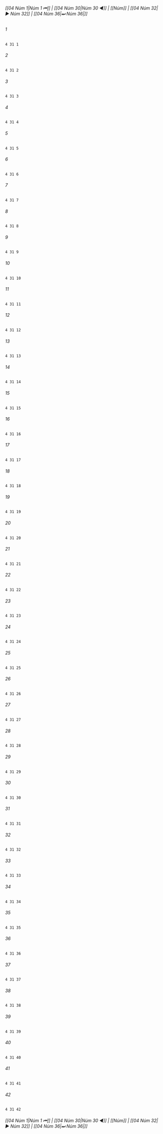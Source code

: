 
###### [[04 Núm 1|Núm 1 ⏮]] | [[04 Núm 30|Núm 30 ◀]] | [[Núm]] | [[04 Núm 32|▶ Núm 32]] | [[04 Núm 36|⏭ Núm 36|]]

###### 1
``` verse
4 31 1 
```
###### 2
``` verse
4 31 2 
```
###### 3
``` verse
4 31 3 
```
###### 4
``` verse
4 31 4 
```
###### 5
``` verse
4 31 5 
```
###### 6
``` verse
4 31 6 
```
###### 7
``` verse
4 31 7 
```
###### 8
``` verse
4 31 8 
```
###### 9
``` verse
4 31 9 
```
###### 10
``` verse
4 31 10 
```
###### 11
``` verse
4 31 11 
```
###### 12
``` verse
4 31 12 
```
###### 13
``` verse
4 31 13 
```
###### 14
``` verse
4 31 14 
```
###### 15
``` verse
4 31 15 
```
###### 16
``` verse
4 31 16 
```
###### 17
``` verse
4 31 17 
```
###### 18
``` verse
4 31 18 
```
###### 19
``` verse
4 31 19 
```
###### 20
``` verse
4 31 20 
```
###### 21
``` verse
4 31 21 
```
###### 22
``` verse
4 31 22 
```
###### 23
``` verse
4 31 23 
```
###### 24
``` verse
4 31 24 
```
###### 25
``` verse
4 31 25 
```
###### 26
``` verse
4 31 26 
```
###### 27
``` verse
4 31 27 
```
###### 28
``` verse
4 31 28 
```
###### 29
``` verse
4 31 29 
```
###### 30
``` verse
4 31 30 
```
###### 31
``` verse
4 31 31 
```
###### 32
``` verse
4 31 32 
```
###### 33
``` verse
4 31 33 
```
###### 34
``` verse
4 31 34 
```
###### 35
``` verse
4 31 35 
```
###### 36
``` verse
4 31 36 
```
###### 37
``` verse
4 31 37 
```
###### 38
``` verse
4 31 38 
```
###### 39
``` verse
4 31 39 
```
###### 40
``` verse
4 31 40 
```
###### 41
``` verse
4 31 41 
```
###### 42
``` verse
4 31 42 
```

###### [[04 Núm 1|Núm 1 ⏮]] | [[04 Núm 30|Núm 30 ◀]] | [[Núm]] | [[04 Núm 32|▶ Núm 32]] | [[04 Núm 36|⏭ Núm 36|]]

